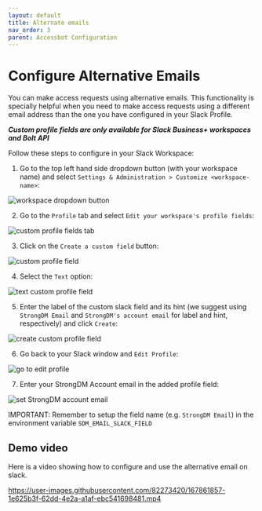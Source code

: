 ```yaml
---
layout: default
title: Alternate emails
nav_order: 3
parent: Accessbot Configuration
---
```

# Configure Alternative Emails

You can make access requests using alternative emails. This functionality is specially helpful when you need to make access requests using a different email address than the one you have configured in your Slack Profile. 

**_Custom profile fields are only available for Slack Business+ workspaces and Bolt API_**

Follow these steps to configure in your Slack Workspace:

1. Go to the top left hand side dropdown button (with your workspace name) and select `Settings & Administration > Customize <workspace-name>`:

![workspace dropdown button](https://user-images.githubusercontent.com/49597325/134933901-3e032c8c-8e83-426c-84da-46fd045cba52.jpg)


2. Go to the `Profile` tab and select `Edit your workspace's profile fields`:

![custom profile fields tab](https://user-images.githubusercontent.com/49597325/134933956-1632c5e8-44ff-4aba-ba54-2b4502ae20f1.jpg)


3. Click on the `Create a custom field` button:

![custom profile field](https://user-images.githubusercontent.com/49597325/134933991-b50ce39b-1e37-4e8f-b5f1-37620f925cdb.jpg)


4. Select the `Text` option:

![text custom profile field](https://user-images.githubusercontent.com/49597325/134934042-a3853b7f-899a-4a1c-a22b-2e55da92d803.jpg)


5. Enter the label of the custom slack field and its hint (we suggest using `StrongDM Email` and `StrongDM's account email` for label and hint, respectively) and click `Create`:

![create custom profile field](https://user-images.githubusercontent.com/49597325/134934088-4c7b29bb-28bb-4af1-a714-f1f21cc60150.jpg)


6. Go back to your Slack window and `Edit Profile`:

![go to edit profile](https://user-images.githubusercontent.com/49597325/134934145-9bef28ec-d084-4d79-830d-bb764a8b5023.jpg)


7. Enter your StrongDM Account email in the added profile field:

![set StrongDM account email](https://user-images.githubusercontent.com/49597325/134934179-3f299cb1-9416-4c90-a02a-b052b1bb207a.jpg)

IMPORTANT: Remember to setup the field name (e.g. `StrongDM Email`) in the environment variable `SDM_EMAIL_SLACK_FIELD`

## Demo video

Here is a video showing how to configure and use the alternative email on slack.

https://user-images.githubusercontent.com/82273420/167861857-1e625b3f-62dd-4e2a-a1af-ebc541698481.mp4
